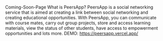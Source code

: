 Coming-Soon-Page
What is PeersApp?
PeersApp is a social networking service that is aimed at creating a link between social networking and creating educational opportunities. With PeersApp, you can communicate with course mates, carry out group projects, store and access learning materials, view the status of other students, have access to empowerment opportunities and lots more. DEMO: https://peersapp.vercel.app/
